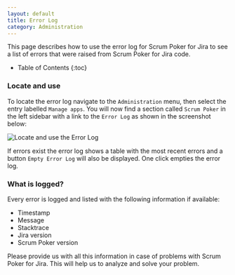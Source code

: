 ```yaml
---
layout: default
title: Error Log
category: Administration
---
```


This page describes how to use the error log for Scrum Poker for Jira to see a list of errors that were raised from Scrum Poker for Jira code.

* Table of Contents
{:toc}

### Locate and use

To locate the error log navigate to the `Administration` menu, then select the entry labelled `Manage apps`.
You will now find a section called `Scrum Poker` in the left sidebar with a link to the `Error Log` as shown in the screenshot below:

![Locate and use the Error Log](/images/error-log-locate-and-use.png)

If errors exist the error log shows a table with the most recent errors and a button `Empty Error Log` will also be displayed.
One click empties the error log.

### What is logged?

Every error is logged and listed with the following information if available:

* Timestamp
* Message
* Stacktrace
* Jira version
* Scrum Poker version

Please provide us with all this information in case of problems with Scrum Poker for Jira.
This will help us to analyze and solve your problem.
